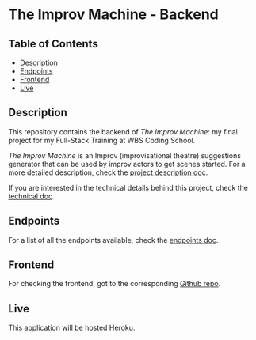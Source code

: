 # The Improv Machine - Backend

## Table of Contents

- [Description](#description)
- [Endpoints](#endpoints)
- [Frontend](#frontend)
- [Live](#live)

## Description

This repository contains the backend of _The Improv Machine_: my final project for my Full-Stack Training at WBS Coding School.

_The Improv Machine_ is an Improv (improvisational theatre) suggestions generator that can be used by improv actors to get scenes started. For a more detailed description, check the [project description doc](./doc/projectdescription.md).

If you are interested in the technical details behind this project, check the [technical doc](./doc/technicaldetails.md).

## Endpoints

For a list of all the endpoints available, check the [endpoints doc](./doc/endpoints.md).

## Frontend

For checking the frontend, got to the corresponding [Github repo](https://github.com/vibueno/wbs_theimprovmachine_frontend).

## Live

This application will be hosted Heroku.
